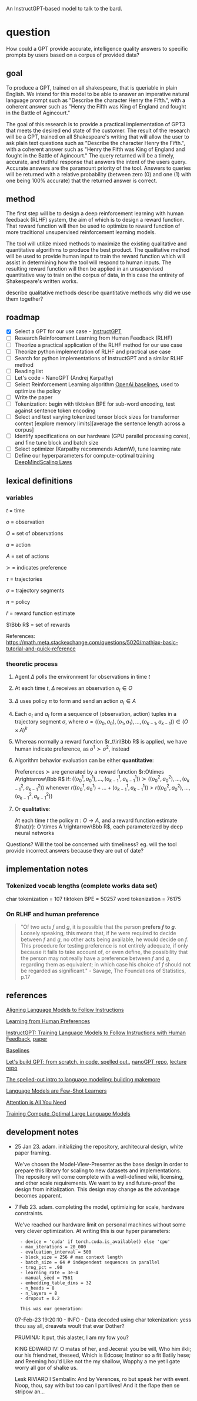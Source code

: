 An InstructGPT-based model to talk to the bard.

# question

How could a GPT provide accurate, intelligence quality answers to specific prompts by users based on a corpus of provided data?

## goal

To produce a GPT, trained on all shakespeare, that is queriable in plain English. We intend for this model to be able to answer an imperative natural language prompt such as "Describe the character Henry the Fifth.", with a coherent answer such as "Henry the Fifth was King of England and fought in the Battle of Agincourt."

The goal of this research is  to provide a practical implementation of GPT3 that meets the desired end state of the customer.  The result of the research will be a GPT, trained on all Shakespeare's writing that will allow the user to ask plain text questions such as "Describe the character Henry the Fifth.", with a coherent answer such as "Henry the Fifth was King of England and fought in the Battle of Agincourt." The query returned will be a timely, accurate, and truthful response that answers the intent of the users query.  Accurate answers are the paramount priority of the tool.  Answers to queries will  be returned with a relative probability  (between zero (0) and one (1) with one  being 100% accurate) that the returned answer is correct.  

## method

The first step will be to design a deep reinforcement learning with human feedback (RLHF) system, the aim of which is to design a reward function. That reward function will then be used to optimize to reward function of more traditional unsupervised reinforcement learning models.

The tool will utilize mixed methods to maximize the existing qualitative and quantitative algorithms to produce the best product.  The qualitative method will be used to provide human input to train the reward function which will assist in determining how the tool will respond to human inputs.  The resulting reward function will then be applied in an unsupervised quantitative way to train on the corpus of data, in this case the entirety of Shakespeare's written works.  

describe qualitative methods
describe quantitative methods
why did we use them together?

## roadmap
- [x] Select a GPT for our use case - [InstructGPT](https://cdn.openai.com/papers/Training_language_models_to_follow_instructions_with_human_feedback.pdf)
- [ ] Research Reinforcement Learning from Human Feedback (RLHF)
- [ ] Theorize a practical application of the RLHF method for our use case
- [ ] Theorize python implementation of RLHF and practical use case
- [ ] Search for python implementations of InstructGPT and a similar RLHF method
- [ ] Reading list
- [ ] Let's code - NanoGPT (Andrej Karpathy)
- [ ] Select Reinforcement Learning algorithm [OpenAi baselines](https://github.com/openai/baselines), used to optimize the policy
- [ ] Write the paper
- [ ] Tokenization: begin with tiktoken BPE for sub-word encoding, test against sentence token encoding
- [ ] Select and test varying tokenized tensor block sizes for transformer context [explore memory limits][average the sentence length across a corpus]
- [ ] Identify specifications on our hardware (GPU parallel processing cores), and fine tune block and batch size
- [ ] Select optimizer (Karpathy recommends AdamW), tune learning rate
- [ ] Define our hyperparameters for compute-optimal training [DeepMind](https://arxiv.org/pdf/2203.15556.pdf)[Scaling Laws](https://github.com/karpathy/nanoGPT/blob/master/scaling_laws.ipynb)

## lexical definitions

### variables
$t$ = time

$o$ = observation

$O$ = set of observations

$a$ = action

$A$ = set of actions

$\succ$ = indicates preference

$\tau$ = trajectories

$\sigma$ = trajectory segments

$\pi$ = policy

$\hat{r}$ = reward function estimate

$\Bbb R$ = set of rewards

References: https://math.meta.stackexchange.com/questions/5020/mathjax-basic-tutorial-and-quick-reference

### theoretic process

1. Agent $\Delta$ polls the environment for observations in time $t$
2. At each time $t$, $\Delta$ receives an observation $o_t\in O$
3. $\Delta$ uses policy $\pi$ to form and send an action $a_t\in A$
4. Each $o_t$ and $a_t$ form a sequence of (observation, action) tuples in a trajectory segment $\sigma$, where $\sigma=((o_0,a_0),(o_1,a_1),...,(o_{k-1},a_{k-1}))\in(O\times A)^k$
5. Whereas normally a reward function $r_t\in\Bbb R$ is applied, we have human indicate preference, as $\sigma^1\succ\sigma^2$, instead
6. Algorithm behavior evaluation can be either **quantitative**:

	Preferences $\succ$ are generated by a reward function $r:O\times A\rightarrow\Bbb R$ if:
	$((o_0^1,a_0^1),...,(o_{k-1}^1,a_{k-1}^1))\succ((o_0^2,a_0^2),...,(o_{k-1}^2,a_{k-1}^2))$
	whenever
	$r((o_0^1,a_0^1) + ... + (o_{k-1}^1,a_{k-1}^1)) > r((o_0^2,a_0^2),...,(o_{k-1}^2,a_{k-1}^2))$

7. Or **qualitative**:

	At each time $t$ the policy $\pi : O \rightarrow A$, and a reward function estimate $\hat{r}: O \times A \rightarrow\Bbb R$, each parameterized by deep neural networks

Questions?
Will the tool be concerned with timeliness? 
	eg. will the tool provide incorrect answers because they are out of date?

## implementation notes

### Tokenized vocab lengths (complete works data set)
char tokenization = 107
tiktoken BPE = 50257
word tokenization = 76175

### On RLHF and human preference

> "Of two acts $f$ and $g$, it is possible that the person **prefers $f$ to $g$**. Loosely speaking, this means that, if he were required to decide between $f$ and $g$, no other acts being available, he would decide on $f$. This procedure for testing preference is not entirely adequate, if only because it fails to take account of, or even define, the possibility that the person may not really have a preference between $f$ and $g$, regarding them as equivalent; in which case his choice of $f$ should not be regarded as significant." - Savage, The Foundations of Statistics, p.17

## references

[Aligning Language Models to Follow Instructions](https://openai.com/blog/instruction-following/)

[Learning from Human Preferences](https://openai.com/blog/deep-reinforcement-learning-from-human-preferences/)

[InstructGPT: Training Language Models to Follow Instructions with Human Feedback](https://github.com/openai/following-instructions-human-feedback), [paper](https://cdn.openai.com/papers/Training_language_models_to_follow_instructions_with_human_feedback.pdf)

[Baselines](https://github.com/openai/baselines/tree/master/baselines)

[Let's build GPT: from scratch, in code, spelled out.](https://www.youtube.com/watch?v=kCc8FmEb1nY), [nanoGPT repo](https://github.com/karpathy/nanoGPT), [lecture repo](https://github.com/karpathy/ng-video-lecture)

[The spelled-out intro to language modeling: building makemore](https://www.youtube.com/watch?v=PaCmpygFfXo)

[Language Models are Few-Shot Learners](https://arxiv.org/abs/2005.14165)

[Attention is All You Need](https://arxiv.org/abs/1706.03762)

[Training Compute_Optimal Large Language Models](https://arxiv.org/pdf/2203.15556.pdf)

## development notes
- 25 Jan 23. adam. initializing the repository, architecural design, white paper framing.

	We've chosen the Model-View-Presenter as the base design in order to prepare this library for scaling to new datasets and implementations. The repository will come complete with a well-defined wiki, licensing, and other scale requirements. We want to try and future-proof the design from initialization. This design may change as the advantage becomes apparent.
	
- 7 Feb 23. adam. completing the model, optimizing for scale, hardware constraints.

	We've reached our hardware limit on personal machines without some very clever optimization. At writing this is our hyper parameters:
	
	    - device = 'cuda' if torch.cuda.is_available() else 'cpu'
	    - max_iterations = 20_000
	    - evaluation_interval = 500
	    - block_size = 256 # max context length
	    - batch_size = 64 # independent sequences in parallel
	    - trng_pct = .90
	    - learning_rate = 3e-4
	    - manual_seed = 7561
	    - embedding_table_dims = 32
	    - n_heads = 8
	    - n_layers = 8
	    - dropout = 0.2
	    
    	This was our generation:
	
	07-Feb-23 19:20:10 - INFO - Data decoded using char tokenization: 
	yess thou say all, dreavets woult that evar
	Dother?

	PRUMINA:
	It put, this alaster, I am my fow you?

	KING EDWARD IV:
	O matas of her, and Jeceral: you be will,
	Who him ilkli; our his friendmet, theseed, Which is Edcose;
	Instinor so a fit Batily hese; and Reeming hou'd
	Like not the my shallow, Wopphy a me yet
	I gate worry all gor of shalke us.

	Lesk RIVIARD I Sembalin:
	And by Verences, ro but speak her with event.
	Noop, thou, say with but too can I part lives!
	And it the flape then se stripow an...
	
